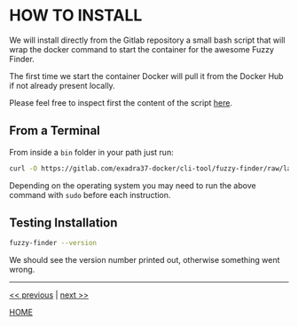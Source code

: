 # HOW TO INSTALL

We will install directly from the Gitlab repository a small bash script that will
wrap the docker command to start the container for the awesome Fuzzy Finder.

The first time we start the container Docker will pull it from the Docker Hub
if not already present locally.

Please feel free to inspect first the content of the script [here](https://gitlab.com/exadra37-docker/cli-tool/fuzzy-finder/raw/latest/bin/fuzzy-finder).

## From a Terminal

From inside a `bin` folder in your path just run:

```bash
curl -O https://gitlab.com/exadra37-docker/cli-tool/fuzzy-finder/raw/latest/bin/fuzzy-finder && chmod 700 fuzzy-finder
```

Depending on the operating system you may need to run the above command with
`sudo` before each instruction.


## Testing Installation

```bash
fuzzy-finder --version
```

We should see the version number printed out, otherwise something went wrong.


---

[<< previous](https://gitlab.com/exadra37-docker/cli-tool/fuzzy-finder/blob/master/docs/the-package/why_exists.md) | [next >>](https://gitlab.com/exadra37-docker/cli-tool/fuzzy-finder/blob/master/docs/how-to/use.md)

[HOME](https://gitlab.com/exadra37-docker/cli-tool/fuzzy-finder/blob/master/README.md)
